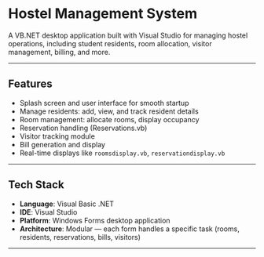 # Hostel Management System

A VB.NET desktop application built with Visual Studio for managing hostel operations, including student residents, room allocation, visitor management, billing, and more.

---

##  Features
- Splash screen and user interface for smooth startup
- Manage residents: add, view, and track resident details
- Room management: allocate rooms, display occupancy
- Reservation handling (Reservations.vb)
- Visitor tracking module
- Bill generation and display
- Real-time displays like `roomsdisplay.vb`, `reservationdisplay.vb`

---

##  Tech Stack
- **Language**: Visual Basic .NET
- **IDE**: Visual Studio
- **Platform**: Windows Forms desktop application
- **Architecture**: Modular — each form handles a specific task (rooms, residents, reservations, bills, visitors)

---

